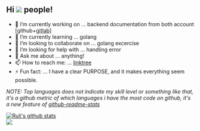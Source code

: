 ## Hi ![](https://visitor-badge.laobi.icu/badge?page_id=rulisastra.visitorbadge) people!

- 🔭 I’m currently working on ... backend documentation from both account [github+[gitlab](https://gitlab.com/rulisastra)]
- 🌱 I’m currently learning ... golang
- 👯 I’m looking to collaborate on ... golang excercise
- 🤔 I’m looking for help with ... handling error
- 💬 Ask me about ... anything!
- 📫 How to reach me: ... [linktree](https://linktr.ee/rulisastra)
- ⚡ Fun fact: ... I have a clear PURPOSE, and it makes everything seem possible.

<!--
![Top Langs](https://github-readme-stats.vercel.app/api/top-langs/?username=rulisastra&layout=compact&langs_count=10)
[![willianrod's wakatime stats](https://github-readme-stats.vercel.app/api/wakatime?username=rulisastra&layout=compact&langs_count=10&count_private=true&v=2)](https://github.com/anuraghazra/github-readme-stats) 
-->

*NOTE: Top languages does not indicate my skill level or something like that, it's a github metric of which languages i have the most code on github, it's a new feature of [github-readme-stats](https://github.com/anuraghazra/github-readme-stats)*

<a href="https://github.com/anuraghazra/github-readme-stats">
  <img align="center" src="https://github-readme-stats.vercel.app/api/top-langs/?username=rulisastra&layout=compact&langs_count=10&theme=material-palenight" alt="Ruli's github stats" />
</a>
<br>
<a href="https://github.com/anuraghazra/github-readme-stats">
  <img align="center" src="https://github-readme-stats.vercel.app/api/wakatime?username=rulisastra&layout=compact&langs_count=10&count_private=true&v=2&theme=material-palenight" />
</a>
